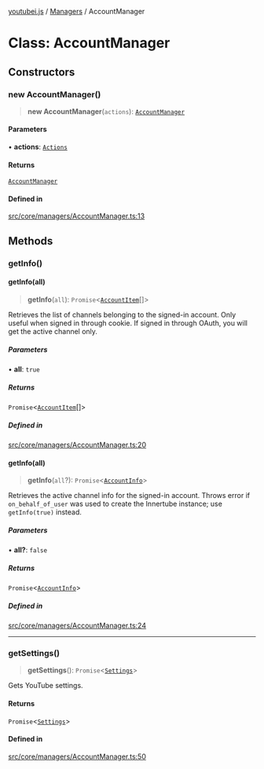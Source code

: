 [youtubei.js](../../../README.md) / [Managers](../README.md) / AccountManager

# Class: AccountManager

## Constructors

### new AccountManager()

> **new AccountManager**(`actions`): [`AccountManager`](AccountManager.md)

#### Parameters

• **actions**: [`Actions`](../../../classes/Actions.md)

#### Returns

[`AccountManager`](AccountManager.md)

#### Defined in

[src/core/managers/AccountManager.ts:13](https://github.com/LuanRT/YouTube.js/blob/4ae0cc5c523a2080e68d6c0c1437c78fe318ea30/src/core/managers/AccountManager.ts#L13)

## Methods

### getInfo()

#### getInfo(all)

> **getInfo**(`all`): `Promise`\<[`AccountItem`](../../YTNodes/classes/AccountItem.md)[]\>

Retrieves the list of channels belonging to the signed-in account. Only useful when signed in through cookie. If signed in through OAuth, you will get the active channel only.

##### Parameters

• **all**: `true`

##### Returns

`Promise`\<[`AccountItem`](../../YTNodes/classes/AccountItem.md)[]\>

##### Defined in

[src/core/managers/AccountManager.ts:20](https://github.com/LuanRT/YouTube.js/blob/4ae0cc5c523a2080e68d6c0c1437c78fe318ea30/src/core/managers/AccountManager.ts#L20)

#### getInfo(all)

> **getInfo**(`all`?): `Promise`\<[`AccountInfo`](../../YT/classes/AccountInfo.md)\>

Retrieves the active channel info for the signed-in account. Throws error if `on_behalf_of_user` was used to create the Innertube instance; use `getInfo(true)` instead.

##### Parameters

• **all?**: `false`

##### Returns

`Promise`\<[`AccountInfo`](../../YT/classes/AccountInfo.md)\>

##### Defined in

[src/core/managers/AccountManager.ts:24](https://github.com/LuanRT/YouTube.js/blob/4ae0cc5c523a2080e68d6c0c1437c78fe318ea30/src/core/managers/AccountManager.ts#L24)

***

### getSettings()

> **getSettings**(): `Promise`\<[`Settings`](../../YT/classes/Settings.md)\>

Gets YouTube settings.

#### Returns

`Promise`\<[`Settings`](../../YT/classes/Settings.md)\>

#### Defined in

[src/core/managers/AccountManager.ts:50](https://github.com/LuanRT/YouTube.js/blob/4ae0cc5c523a2080e68d6c0c1437c78fe318ea30/src/core/managers/AccountManager.ts#L50)
